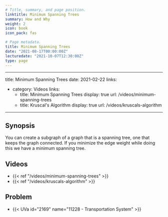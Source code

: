 ```yaml
---
# Title, summary, and page position.
linktitle: Minimum Spanning Trees 
summary: How and Why
weight: 2
icon: book
icon_pack: fas

# Page metadata.
title: Minimum Spanning Trees 
date: "2021-08-17T00:00:00Z"
lecturedate: "2021-10-07T12:30:00Z"
type: page
---
```




---
title: Minimum Spanning Trees
date: 2021-02-22
links:
  - category: Videos
    links:
      - title: Minimum Spanning Trees
        display: true
        url: /videos/minimum-spanning-trees
      - title: Kruscal's Algorithm
        display: true
        url: /videos/kruscals-algorithm
---

## Synopsis

You can create a subgraph of a graph that is a spanning tree, one that keeps the graph connected.
If you minimize the edge weight while doing this we have a minimum spanning tree.

## Videos

 - {{< ref "/videos/minimum-spanning-trees" >}}
 - {{< ref "/videos/kruscals-algorithm" >}}

## Problem

 - {{< UVa id="2169" name="11228 - Transportation System" >}}

